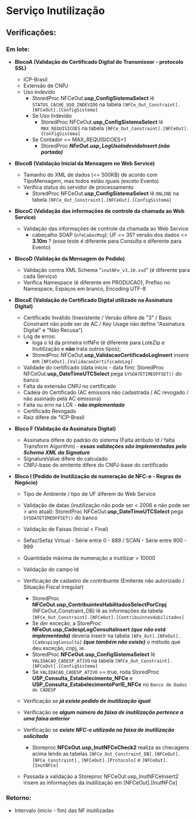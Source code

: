# Serviço Inutilização
 
## Verificações:
 
### Em lote:
 * **BlocoA (Validação do Certificado Digital do Transmissor - protocolo SSL)**
   * ICP-Brasil
   * Extensão de CNPJ
   * Uso indevido
     * StoredProc NFCeOut.**usp_ConfigSistemaSelect** lê `STATUS_CACHE_USO_INDEVIDO` na tabela `[NFCe_Out_Constraint].[NFCeOut].[ConfigSistema]`
     * Se Uso Indevido
       * StoredProc NFCeOut.**usp_ConfigSistemaSelect** lê `MAX_REQUISICOES` na tabela `[NFCe_Out_Constraint].[NFCeOut].[ConfigSistema]`
     * Se Contador == MAX_REQUISICOES+1
       * StoredProc **_NFeOut.usp_LogUsoIndevidoInsert (não portado)_**

 * **BlocoB (Validação Inicial da Mensagem no Web Service)**
   * Tamanho do XML de dados (<= 500KB) de acordo com TipoMensagem, mas todos estão iguais (exceto Evento)
   * Verifica status do servidor de processamento
     * StoredProc NFCeOut.**usp_ConfigSistemaSelect** lê `ONLINE` na tabela `[NFCe_Out_Constraint].[NFCeOut].[ConfigSistema]`

 * **BlocoC (Validação das informações de controle da chamada ao Web Service)**
   * Validação das informações de controle da chamada ao Web Service
     * cabeçalho SOAP (`nfeCabecMsg`): UF == 35? versão dos dados <= **3.10m** ? (esse teste é diferente para Consulta e diferente para Evento)

 * **BlocoD (Validação da Mensagem do Pedido)**
   * Validação contra XML Schema "`inutNFe_v3.10.xsd`" (é diferente para cada Serviço)
   * Verifica Namespace (é diferente em PRODUCAO), Prefixo no Namespace, Espaços em branco, Encoding UTF-8

 * **BlocoE (Validação do Certificado Digital utilizado na Assinatura Digital)**
   * Certificado Inválido (Inexistente / Versão difere de "3" / Basic Constraint não pode ser de AC / Key Usage não define "Assinatura Digital" e "Não Recusa")
   * Log de erros:
     * loga o Id da primeira infNFe (é diferente para LoteZip e Inutilização e **não** trata outros tipos);
     * StoredProc NFCeOut.**usp_ValidacaoCertificadoLogInsert** insere em `[NFCeOut].[ValidacaoCertificadoLog]`
   * Validade do certificado (data inicio - data fim): StoredProc NFCeOut.**usp_DateTimeUTCSelect** pega `SYSDATETIMEOFFSET()` do banco
   * Falta da extensão CNPJ no certificado
   * Cadeia do Certificado (AC emissora não cadastrada / AC revogado / não assinado pela AC emissora)
   * Falta ou erro na LCR - **_não implementado_**
   * Certificado Revogado
   * Raiz difere de "ICP-Brasil

 * **Bloco F (Validação da Assinatura Digital)**
   * Assinatura difere do padrão do sistema (Falta atributo Id / falta Transform Algorithm) - **_essas validações são implementadas pelo Schema XML da Signature_**
   * SignatureValue difere do calculado
   * CNPJ-base do emitente difere do CNPJ-base do certificado

 * **Bloco I (Pedido de Inutilização de numeração de NFC-e - Regras de Negócio)**
   * Tipo de Ambiente / tipo de UF diferem do Web Service
   * Validação de datas (inutilização não pode ser < 2006 e não pode ser > ano atual): StoredProc NFCeOut.**usp_DateTimeUTCSelect** pega `SYSDATETIMEOFFSET()` do banco
   * Validação de Faixas (Inicial < Final)
   * Sefaz/Sefaz Virtual - Série entre 0 - 889 / SCAN - Série entre 900 - 999
   * Quantidade máxima de numeração a inutilizar = 10000
   * Validação do campo Id
   * Verificação de cadastro de contribuinte (Emitente não autorizado / Situação Fiscal irregular)
     * StoredProc **NFCeOut.usp_ContribuintesHabilitadosSelectPorCnpj** (NFCeOut_Constraint_DB) lê as informações da tabela `[NFCe_Out_Constraint].[NFCeOut].[ContribuintesHabilitados]`
     * Se der exceção, a StoreProc **NFeOut.usp_CadespLogConsultaInsert** **_(que não está implementada)_** deveria inserir na tabela `[NFe_Out].[NFeOut].[CadespLogConsulta]` **_(que também não existe)_** o método que deu exceção, cnpj, ie.
     * StoredProc **NFCeOut.usp_ConfigSistemaSelect** lê `VALIDACAO_CADESP_ATIVO` na tabela `[NFCe_Out_Constraint].[NFCeOut].[ConfigSistema]`
     * Se `VALIDACAO_CADESP_ATIVO` == true, roda StoredProc **USP_Consulta_Estabelecimento_NFCe**
e **USP_Consulta_EstabelecimentoPorIE_NFCe** no `Banco de Dados do CADESP`

   * Verificação se **_já existe pedido de inutilização igual_**
   * Verificação se **_algum número da faixa de inutilização pertence a uma faixa anterior_**
   * Verificação se **_existe NFC-e utilizada na faixa de inutilização solicitada_**
     * Storeproc **NFCeOut.usp_InutNFCeCheck2** realiza as checagens acima lendo as tabelas `[NFCe_Out_Constraint_DB].[NFCeOut].[NFCe_Constraint]` , `[NFCeOut].[Protocolo]` e `[NFCeOut].[InutNFCe]`
   * Passada a validação a Storeproc NFCeOut.usp_InutNFCeInsert2 insere as informações da inutilização em [NFCeOut].[InutNFCe]

### Retorno:

 * Intervalo (inicio - fim) das NF inutilizadas